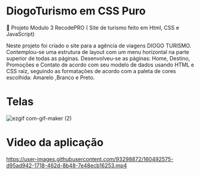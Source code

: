 
# DiogoTurismo em CSS Puro
🚧 Projeto Modulo 3  RecodePRO ( Site de turismo feito em Html, CSS e JavaScript)

Neste projeto foi criado o site para a agência de viagens DIOGO TURISMO. Contemplou-se uma estrutura de layout com um menu horizontal 
na parte superior de todas as páginas. Desenvolveu-se as páginas: Home, Destino, Promoções e Contato de acordo com seu modelo de dados
usando HTML e CSS raiz, seguindo as formatações de acordo com a paleta de cores escolhida: Amarelo ,Branco e Preto.

# Telas
![ezgif com-gif-maker (2)](https://user-images.githubusercontent.com/93298872/160499825-8356595c-a832-4f80-885b-25a0fe32e573.gif)

# Video da aplicação
https://user-images.githubusercontent.com/93298872/160492575-d95ad942-1718-462d-8b48-7e48ecb16253.mp4
